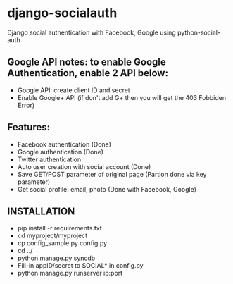 # django-socialauth

Django social authentication with Facebook, Google using python-social-auth

## Google API notes: to enable Google Authentication, enable 2 API below:
* Google API: create client ID and secret
* Enable Google+ API (if don't add G+ then you will get the 403 Fobbiden Error)

## Features:
* Facebook authentication (Done)
* Google authentication (Done)
* Twitter authentication
* Auto user creation with social account (Done)
* Save GET/POST parameter of original page (Partion done via key parameter)
* Get social profile: email, photo (Done with Facebook, Google)

## INSTALLATION
* pip install -r requirements.txt
* cd myproject/myproject
* cp config_sample.py config.py
* cd ../
* python manage.py syncdb
* Fill-in appID/secret to SOCIAL* in config.py
* python manage.py runserver ip:port
